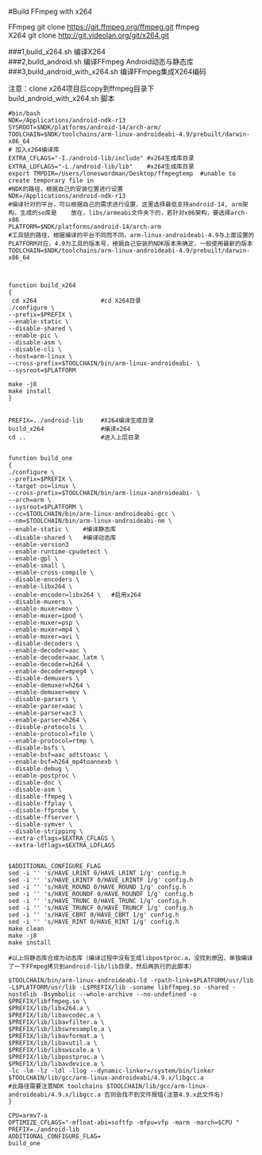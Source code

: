 #Build FFmpeg with x264


FFmpeg    git clone https://git.ffmpeg.org/ffmpeg.git ffmpeg <br/>
X264      git clone http://git.videolan.org/git/x264.git



###1,build_x264.sh  编译X264 <br/>
###2,build_android.sh 编译FFmpeg Android动态与静态库 <br/>
###3,build_android_with_x264.sh  编译FFmpeg集成X264编码 <br/>


注意：clone x264项目后copy到ffmpeg目录下 <br/>
build_android_with_x264.sh 脚本

    #bin/bash 
    NDK=/Applications/android-ndk-r13 
    SYSROOT=$NDK/platforms/android-14/arch-arm/  
    TOOLCHAIN=$NDK/toolchains/arm-linux-androideabi-4.9/prebuilt/darwin-x86_64 
    # 加入x264编译库
    EXTRA_CFLAGS="-I./android-lib/include" #x264生成库目录
    EXTRA_LDFLAGS="-L./android-lib/lib"    #x264生成库目录
    export TMPDIR=/Users/loneswordman/Desktop/ffmpegtemp  #unable to create temporary file in
    #NDK的路径，根据自己的安装位置进行设置
    NDK=/Applications/android-ndk-r13 
    #编译针对的平台，可以根据自己的需求进行设置，这里选择最低支持android-14, arm架构，生成的so库是    放在，libs/armeabi文件夹下的，若针对x86架构，要选择arch-x86
    PLATFORM=$NDK/platforms/android-14/arch-arm
    #工具链的路径，根据编译的平台不同而不同，arm-linux-androideabi-4.9与上面设置的PLATFORM对应，4.9为工具的版本号，根据自己安装的NDK版本来确定，一般使用最新的版本
    TOOLCHAIN=$NDK/toolchains/arm-linux-androideabi-4.9/prebuilt/darwin-x86_64



    function build_x264
    {
     cd x264                  #cd X264目录
	./configure \
    --prefix=$PREFIX \
    --enable-static \
    --disable-shared \
    --enable-pic \
    --disable-asm \
    --disable-cli \
    --host=arm-linux \
    --cross-prefix=$TOOLCHAIN/bin/arm-linux-androideabi- \
    --sysroot=$PLATFORM
    
    make -j8
	make install
    }


    PREFIX=../android-lib     #X264编译生成目录
    build_x264                #编译x264
    cd ..                     #进入上层目录


    function build_one
    {
    ./configure \
    --prefix=$PREFIX \
    --target-os=linux \
    --cross-prefix=$TOOLCHAIN/bin/arm-linux-androideabi- \
    --arch=arm \
    --sysroot=$PLATFORM \
    --cc=$TOOLCHAIN/bin/arm-linux-androideabi-gcc \
    --nm=$TOOLCHAIN/bin/arm-linux-androideabi-nm \
    --enable-static \    #编译静态库
    --disable-shared \   #编译动态库
    --enable-version3
    --enable-runtime-cpudetect \
    --enable-gpl \
    --enable-small \
    --enable-cross-compile \
    --disable-encoders \
    --enable-libx264 \       
    --enable-encoder=libx264 \   #启用x264
    --disable-muxers \
    --enable-muxer=mov \
    --enable-muxer=ipod \
    --enable-muxer=psp \
    --enable-muxer=mp4 \
    --enable-muxer=avi \
    --disable-decoders \
    --enable-decoder=aac \
    --enable-decoder=aac_latm \
    --enable-decoder=h264 \
    --enable-decoder=mpeg4 \
    --disable-demuxers \
    --enable-demuxer=h264 \
    --enable-demuxer=mov \
    --disable-parsers \
    --enable-parser=aac \
    --enable-parser=ac3 \
    --enable-parser=h264 \
    --disable-protocols \
    --enable-protocol=file \
    --enable-protocol=rtmp \
    --disable-bsfs \
    --enable-bsf=aac_adtstoasc \
    --enable-bsf=h264_mp4toannexb \
    --disable-debug \
    --enable-postproc \
    --disable-doc \
    --disable-asm \
    --disable-ffmpeg \
    --disable-ffplay \
    --disable-ffprobe \
    --disable-ffserver \
    --disable-symver \
    --disable-stripping \
    --extra-cflags=$EXTRA_CFLAGS \
    --extra-ldflags=$EXTRA_LDFLAGS


    $ADDITIONAL_CONFIGURE_FLAG
    sed -i '' 's/HAVE_LRINT 0/HAVE_LRINT 1/g' config.h
    sed -i '' 's/HAVE_LRINTF 0/HAVE_LRINTF 1/g' config.h
    sed -i '' 's/HAVE_ROUND 0/HAVE_ROUND 1/g' config.h
    sed -i '' 's/HAVE_ROUNDF 0/HAVE_ROUNDF 1/g' config.h
    sed -i '' 's/HAVE_TRUNC 0/HAVE_TRUNC 1/g' config.h
    sed -i '' 's/HAVE_TRUNCF 0/HAVE_TRUNCF 1/g' config.h
    sed -i '' 's/HAVE_CBRT 0/HAVE_CBRT 1/g' config.h
    sed -i '' 's/HAVE_RINT 0/HAVE_RINT 1/g' config.h
    make clean
    make -j8
    make install
	
	#以上将静态库合成为动态库（编译过程中没有生成libpostproc.a，没找到原因，单独编译了一下FFmpeg拷贝到android-lib/lib目录，然后再执行的此脚本）
	
    $TOOLCHAIN/bin/arm-linux-androideabi-ld -rpath-link=$PLATFORM/usr/lib -L$PLATFORM/usr/lib -L$PREFIX/lib -soname libffmpeg.so -shared -nostdlib -Bsymbolic --whole-archive --no-undefined -o $PREFIX/libffmpeg.so \
    $PREFIX/lib/libx264.a \
    $PREFIX/lib/libavcodec.a \
    $PREFIX/lib/libavfilter.a \
    $PREFIX/lib/libswresample.a \
    $PREFIX/lib/libavformat.a \
    $PREFIX/lib/libavutil.a \
    $PREFIX/lib/libswscale.a \
    $PREFIX/lib/libpostproc.a \
    $PREFIX/lib/libavdevice.a \
    -lc -lm -lz -ldl -llog --dynamic-linker=/system/bin/linker $TOOLCHAIN/lib/gcc/arm-linux-androideabi/4.9.x/libgcc.a  
    #此路径需要注意NDK toolchains $TOOLCHAIN/lib/gcc/arm-linux-androideabi/4.9.x/libgcc.a 否则会找不到文件报错(注意4.9.x此文件名)
    }

    CPU=armv7-a
    OPTIMIZE_CFLAGS="-mfloat-abi=softfp -mfpu=vfp -marm -march=$CPU "
    PREFIX=./android-lib   
    ADDITIONAL_CONFIGURE_FLAG=
    build_one
    
    
    


